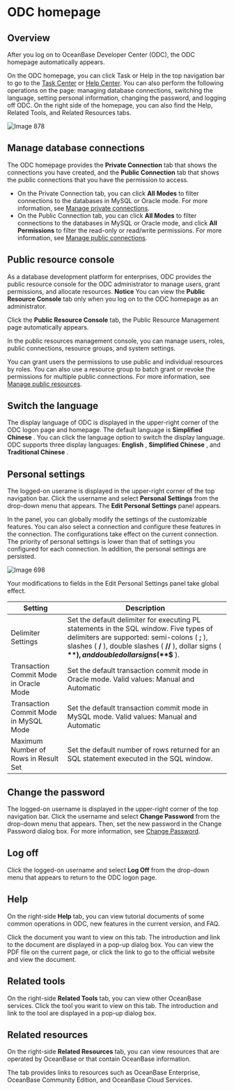 ODC homepage 
=================================



Overview 
-----------------------------

After you log on to OceanBase Developer Center (ODC), the ODC homepage automatically appears. 

On the ODC homepage, you can click Task or Help in the top navigation bar to go to the [Task Center](../6.client-odc-user-guide/7.client-odc-task-management/1.client-odc-task-management-overview.md) or [Help Center](../5.web-odc-user-guide/11.web-odc-help-center). You can also perform the following operations on the page: managing database connections, switching the language, setting personal information, changing the password, and logging off ODC. On the right side of the homepage, you can also find the Help, Related Tools, and Related Resources tabs. 

![Image 878](https://help-static-aliyun-doc.aliyuncs.com/assets/img/en-US/7013849361/p312585.png)

Manage database connections 
------------------------------------------------

The ODC homepage provides the **Private Connection** tab that shows the connections you have created, and the **Public Connection** tab that shows the public connections that you have the permission to access. 

* On the Private Connection tab, you can click **All Modes** to filter connections to the databases in MySQL or Oracle mode. For more information, see [Manage private connections](3.web-odc-connect-database/2.web-odc-manage-connections.md).
* On the Public Connection tab, you can click **All Modes** to filter connections to the databases in MySQL or Oracle mode, and click **All Permissions** to filter the read-only or read/write permissions. For more information, see [Manage public connections](4.web-odc-public-resource-management/3.web-odc-resource-management/1.web-odc-manage-public-connection.md).

Public resource console 
--------------------------------------------

As a database development platform for enterprises, ODC provides the public resource console for the ODC administrator to manage users, grant permissions, and allocate resources. 
**Notice**
You can view the **Public Resource Console** tab only when you log on to the ODC homepage as an administrator.

Click the **Public Resource Console** tab, the Public Resource Management page automatically appears. 

In the public resources management console, you can manage users, roles, public connections, resource groups, and system settings. 

You can grant users the permissions to use public and individual resources by roles. You can also use a resource group to batch grant or revoke the permissions for multiple public connections. For more information, see [Manage public resources](4.web-odc-public-resource-management/1.web-odc-public-resource-overview.md). 

Switch the language 
----------------------------------------

The display language of ODC is displayed in the upper-right corner of the ODC logon page and homepage. The default language is **Simplified Chinese** . You can click the language option to switch the display language. ODC supports three display languages: **English** , **Simplified Chinese** , and **Traditional Chinese** .

Personal settings 
--------------------------------------

The logged-on userame is displayed in the upper-right corner of the top navigation bar. Click the username and select **Personal Settings** from the drop-down menu that appears. The **Edit Personal Settings** panel appears. 

In the panel, you can globally modify the settings of the customizable features. You can also select a connection and configure these features in the connection. The configurations take effect on the current connection. The priority of personal settings is lower than that of settings you configured for each connection. In addition, the personal settings are persisted. 

![Image 698](https://help-static-aliyun-doc.aliyuncs.com/assets/img/en-US/9988749361/p281780.png)

Your modifications to fields in the Edit Personal Settings panel take global effect.


|                Setting                 |                                                                                                                    Description                                                                                                                    |
|----------------------------------------|---------------------------------------------------------------------------------------------------------------------------------------------------------------------------------------------------------------------------------------------------|
| Delimiter Settings                     | Set the default delimiter for executing PL statements in the SQL window. Five types of delimiters are supported: semi-colons ( **;** ), slashes ( **/** ), double slashes ( **//** ), dollar signs ( **$** ), and double dollar signs ( **$$** ). |
| Transaction Commit Mode in Oracle Mode | Set the default transaction commit mode in Oracle mode. Valid values: Manual and Automatic                                                                                                                                                        |
| Transaction Commit Mode in MySQL Mode  | Set the default transaction commit mode in MySQL mode. Valid values: Manual and Automatic                                                                                                                                                         |
| Maximum Number of Rows in Result Set   | Set the default number of rows returned for an SQL statement executed in the SQL window.                                                                                                                                                          |



Change the password 
----------------------------------------

The logged-on username is displayed in the upper-right corner of the top navigation bar. Click the username and select **Change Password** from the drop-down menu that appears. Then, set the new password in the Change Password dialog box. For more information, see [Change Password](1.log-on-to-odc/2.change-password.md).

Log off 
----------------------------

Click the logged-on username and select **Log Off** from the drop-down menu that appears to return to the ODC logon page.

Help 
-------------------------

On the right-side **Help** tab, you can view tutorial documents of some common operations in ODC, new features in the current version, and FAQ. 

Click the document you want to view on this tab. The introduction and link to the document are displayed in a pop-up dialog box. You can view the PDF file on the current page, or click the link to go to the official website and view the document.

Related tools 
----------------------------------

On the right-side **Related Tools** tab, you can view other OceanBase services. Click the tool you want to view on this tab. The introduction and link to the tool are displayed in a pop-up dialog box.

Related resources 
--------------------------------------

On the right-side **Related Resources** tab, you can view resources that are operated by OceanBase or that contain OceanBase information. 

The tab provides links to resources such as OceanBase Enterprise, OceanBase Community Edition, and OceanBase Cloud Services.
